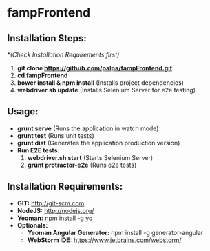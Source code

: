 fampFrontend
============

Installation Steps:
--------
**(Check Installation Requirements first)*  
  
 1. **git clone https://github.com/palpa/fampFrontend.git**
 2. **cd fampFrontend**
 3. **bower install & npm install** (Installs project dependencies)
 4. **webdriver.sh update** (Installs Selenium Server for e2e testing)

Usage:
--------
 * **grunt serve** (Runs the application in watch mode)
 * **grunt test** (Runs unit tests)
 * **grunt dist** (Generates the application production version)
 * **Run E2E tests:**
    1. **webdriver.sh start** (Starts Selenium Server)
    2. **grunt protractor-e2e** (Runs e2e tests)

Installation Requirements:
--------
* **GIT:** http://git-scm.com
* **NodeJS:** http://nodejs.org/
* **Yeoman:** npm install -g yo
* **Optionals:**
    * **Yeoman Angular Generator:** npm install -g generator-angular
    * **WebStorm IDE:** https://www.jetbrains.com/webstorm/
